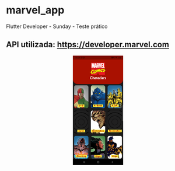 # marvel_app

Flutter Developer - Sunday - Teste prático

## API utilizada: https://developer.marvel.com

<p align="center">
   <img src ='assets/images/screenshot.png' height = "300">
</p>
